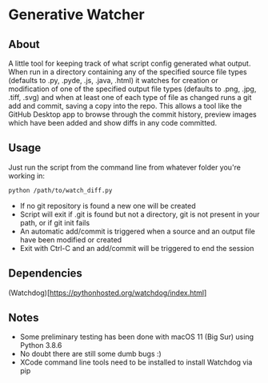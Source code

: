 # Generative Watcher
## About

A little tool for keeping track of what script config generated what output.
When run in a directory containing any of the specified source file types (defaults to .py, .pyde, .js, .java, .html)
it watches for creation or modification of one of the specified output file types (defaults to .png, .jpg, .tiff, .svg)
and when at least one of each type of file as changed runs a git add and commit, saving a copy into the repo.
This allows a tool like the GitHub Desktop app to browse through the commit history, preview images which have been added
and show diffs in any code committed.

## Usage
Just run the script from the command line from whatever folder you're working in:
```bash
python /path/to/watch_diff.py
```
- If no git repository is found a new one will be created
- Script will exit if .git is found but not a directory, git is not present in your path, or if git init fails
- An automatic add/commit is triggered when a source and an output file have been modified or created
- Exit with Ctrl-C and an add/commit will be triggered to end the session
## Dependencies
(Watchdog)[https://pythonhosted.org/watchdog/index.html]

## Notes
- Some preliminary testing has been done with macOS 11 (Big Sur) using Python 3.8.6
- No doubt there are still some dumb bugs :)
- XCode command line tools need to be installed to install Watchdog via pip